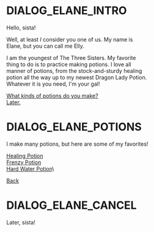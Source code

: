 # DIALOG_ELANE_INTRO
Hello, sista!

Well, at least *I* consider you one of us. My name is\
Elane, but you can call me Elly.

I am the youngest of The Three Sisters. My favorite\
thing to do is to practice making potions. I love all\
manner of potions, from the stock-and-sturdy healing\
potion all the way up to my newest Dragon Lady Potion.\
Whatever it is you need, I'm your gal!

[What kinds of potions do you make?](#DIALOG_ELANE_POTIONS)\
[Later.](#DIALOG_ELANE_CANCEL)

# DIALOG_ELANE_POTIONS
I make many potions, but here are some of my favorites!

[Healing Potion](# "A bright, red potion of rejuvination")\
[Frenzy Potion](# "A spunky, yellow potion chaotic with energy")\
[Hard Water Potion](# "A gray, tasteless potion of hardiness")\

[Back](#DIALOG_ELANE_INTRO)

# DIALOG_ELANE_CANCEL
Later, sista!